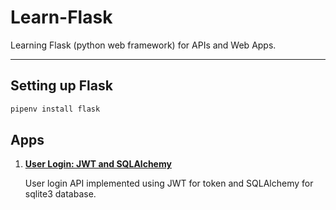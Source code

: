 # Learn-Flask

Learning Flask (python web framework) for APIs and Web Apps.

***

## Setting up Flask

```bash
pipenv install flask
```

## Apps

1. [**User Login: JWT and SQLAlchemy**](./User-Login:%20JWT%20and%20SQLAlchemy/README.md)

    User login API implemented using JWT for token and SQLAlchemy for sqlite3 database.
